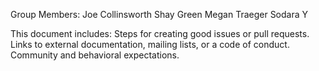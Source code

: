 Group Members:
Joe Collinsworth
Shay Green
Megan Traeger
Sodara Y

This document includes:
Steps for creating good issues or pull requests.
Links to external documentation, mailing lists, or a code of conduct.
Community and behavioral expectations.
